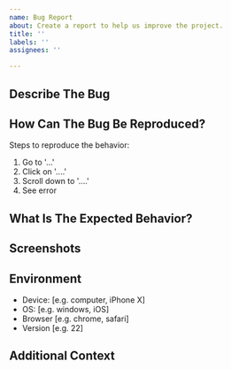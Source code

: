 ```yaml
---
name: Bug Report
about: Create a report to help us improve the project.
title: ''
labels: ''
assignees: ''

---
```


## Describe The Bug

[//]: # (A clear and concise description of what the bug is.)

## How Can The Bug Be Reproduced?

Steps to reproduce the behavior:
1. Go to '...'
2. Click on '....'
3. Scroll down to '....'
4. See error

## What Is The Expected Behavior?

[//]: # (A clear and concise description of what you expected to happen.)

## Screenshots

[//]: # (If applicable, add screenshots to help explain your problem.)

## Environment

[//]: # (Please complete the following information:)
 * Device: [e.g. computer, iPhone X]
 * OS: [e.g. windows, iOS]
 * Browser [e.g. chrome, safari]
 * Version [e.g. 22]

## Additional Context

[//]: # (Add any other context about the problem here.)